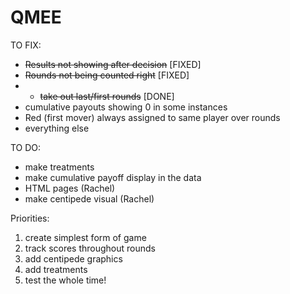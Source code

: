 # QMEE
 TO FIX:
- ~~Results not showing after decision~~ [FIXED]
- ~~Rounds not being counted right~~ [FIXED]
- - ~~take out last/first rounds~~ [DONE]
- cumulative payouts showing 0 in some instances
- Red (first mover) always assigned to same player over rounds
- everything else

TO DO:
- make treatments
- make cumulative payoff display in the data
- HTML pages (Rachel)
- make centipede visual (Rachel)

Priorities:
1. create simplest form of game
2. track scores throughout rounds
3. add centipede graphics
4. add treatments
5. test the whole time!